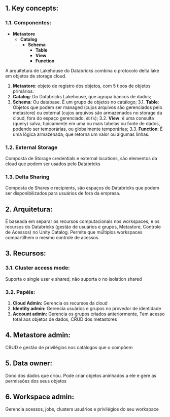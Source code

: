 ## 1. **Key concepts:**

### 1.1. **Componentes:**
* **Metastore**
    * **Catalog**
        * **Schema**
            * **Table**
            * **View**
            * **Function**

A arquitetura de Lakehouse do Databricks combina o protocolo delta lake em objetos de storage cloud.
1. **Metastore**: objeto de registro dos objetos, com 5 tipos de objetos primários:
2. **Catalog**: Do Databricks Lakehouse, que agrupa bancos de dados;
3. **Schema**: Ou database. É um grupo de objetos no catálogo;
3.1. **Table**: Objetos que podem ser managed (cujos arquivos são gerenciados pelo metastore) ou external (cujos arquivos são armazenados no storage da cloud, fora do espaço gerenciado, `dbfs`);
3.2. **View**: é uma consulta (query) salva, tipicamente em uma ou mais tabelas ou fonte de dados, podendo ser temporárias, ou globalmente temporárias;
3.3. **Function**: É uma lógica armazenada, que retorna um valor ou algumas linhas.

### 1.2. **External Storage**
Composta de Storage credentials e external locations, são elementos da cloud que podem ser usados pelo Databricks

### 1.3. **Delta Sharing**
Composta de Shares e recipients, são espaços do Databricks que podem ser disponibilizados para usuários de fora da empresa.

## 2. **Arquitetura:**

É baseada em separar os recursos computacionais nos workspaces, e os recursos do Databricks (gestão de usuários e grupos, Metastore, Controle de Acessos) no Unity Catalog.
Permite que múltiplos workspaces compartilhem o mesmo controle de acessos.

## 3. **Recursos:**

### 3.1. **Cluster access mode:**
Suporta o single user e shared, não suporta o no isolation shared

### 3.2. **Papéis:**
1. **Cloud Admin:** Gerencia os recursos da cloud
2. **Identity admin:** Gerencia usuários e grupos no provedor de identidade
3. **Account admin:** Gerencia os grupos criados anteriormente, Tem acesso total aos objetos de dados, CRUD dos metastores

## 4. **Metastore admin:**
CRUD e gestão de privilégios nos catálogos que o compõem

## 5. **Data owner:**    
Dono dos dados que criou. Pode criar objetos aninhados a ele e gere as permissões dos seus objetos

## 6. **Workspace admin:** 
Gerencia acessos, jobs, clusters usuários e privilégios do seu workspace
